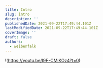 ```yaml
---
title: Intro
slug: intro
description: ''
publishedDate: 2021-09-22T17:49:44.101Z
lastModifiedDate: 2021-09-22T17:49:44.101Z
coverImage: ''
draft: false
authors:
  - weibenfalk
---
```


!(https://youtu.be/I9F-CMiKOz4?t=0)
